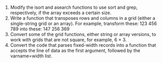1. Modify the isort and asearch functions to use sort and grep, respectively, if the
array exceeds a certain size.
2. Write a function that transposes rows and columns in a grid (either a
single-string grid or an array). For example, transform these:
123
456
789
into these:
147
256
369
3. Convert some of the grid functions, either string or array versions, to work with
grids that are not square, for example, 6 × 3.
4. Convert the code that parses fixed-width records into a function that accepts the
line of data as the first argument, followed by the varname=width list.
